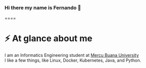 ### Hi there my name is Fernando 👋
====
# ⚡ At glance about me

I am an Informatics Engineering student at [Mercu Buana University](https://www.mercubuana.ac.id) <br />
I like a few things, like Linux, Docker, Kubernetes, Java, and Python.

<!--
**Nando-suka/Nando-suka** is a ✨ _special_ ✨ repository because its `README.md` (this file) appears on your GitHub profile.

Here are some ideas to get you started:

- 🔭 I’m currently working on ...
- 🌱 I’m currently learning ...
- 👯 I’m looking to collaborate on ...
- 🤔 I’m looking for help with ...
- 💬 Ask me about ...
- 📫 How to reach me: ...
- 😄 Pronouns: ...
- ⚡ Fun fact: ...
-->
